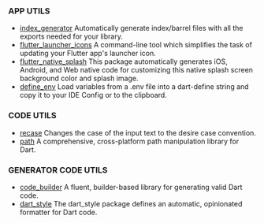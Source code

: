 ### APP UTILS

- [index_generator](https://pub.dev/packages/index_generator) Automatically generate index/barrel files with all the exports needed for your library.
- [flutter_launcher_icons](https://pub.dev/packages/flutter_launcher_icons) A command-line tool which simplifies the task of updating your Flutter app's launcher icon.
- [flutter_native_splash](https://pub.dev/packages/flutter_native_splash) This package automatically generates iOS, Android, and Web native code for customizing this native splash screen background color and splash image.
- [define_env](https://pub.dev/packages/define_env) Load variables from a .env file into a dart-define string and copy it to your IDE Config or to the clipboard.

### CODE UTILS
- [recase](https://pub.dev/packages/recase) Changes the case of the input text to the desire case convention.
- [path](https://pub.dev/packages/path) A comprehensive, cross-platform path manipulation library for Dart.

### GENERATOR CODE UTILS
- [code_builder](https://pub.dev/packages/code_builder) A fluent, builder-based library for generating valid Dart code.
- [dart_style](https://pub.dev/packages/dart_style) The dart_style package defines an automatic, opinionated formatter for Dart code.
